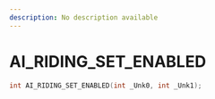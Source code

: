```yaml
---
description: No description available 
---
```


# AI_RIDING_SET_ENABLED

```cpp
int AI_RIDING_SET_ENABLED(int _Unk0, int _Unk1);
```
